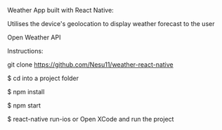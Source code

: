 Weather App built with React Native: 

Utilises the device's geolocation to display weather forecast to the user

Open Weather API 


Instructions: 

git clone https://github.com/Nesu11/weather-react-native

$ cd into a project folder

$ npm install

$ npm start

$ react-native run-ios
or
Open XCode and run the project
